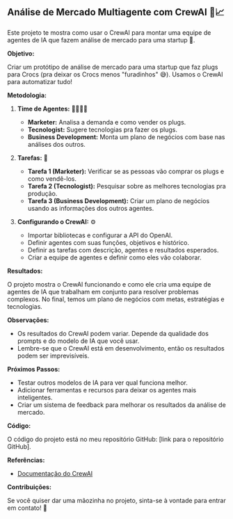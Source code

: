 ## Análise de Mercado Multiagente com CrewAI 🤖📈

Este projeto te mostra como usar o CrewAI para montar uma equipe de agentes de IA que fazem análise de mercado para uma startup 🎉.

**Objetivo:**

Criar um protótipo de análise de mercado para uma startup que faz plugs para Crocs (pra deixar os Crocs menos "furadinhos" 😅). Usamos o CrewAI para automatizar tudo!

**Metodologia:**

1. **Time de Agentes:** 🦸‍♀️🦸‍♂️
    * **Marketer:** Analisa a demanda e como vender os plugs.
    * **Tecnologist:**  Sugere tecnologias pra fazer os plugs.
    * **Business Development:**  Monta um plano de negócios com base nas análises dos outros.

2. **Tarefas:** 📝
    * **Tarefa 1 (Marketer):**  Verificar se as pessoas vão comprar os plugs e como vendê-los.
    * **Tarefa 2 (Tecnologist):**  Pesquisar sobre as melhores tecnologias pra produção.
    * **Tarefa 3 (Business Development):**  Criar um plano de negócios usando as informações dos outros agentes.

3. **Configurando o CrewAI:** ⚙️
    * Importar bibliotecas e configurar a API do OpenAI.
    * Definir agentes com suas funções, objetivos e histórico.
    * Definir as tarefas com descrição, agentes e resultados esperados.
    * Criar a equipe de agentes e definir como eles vão colaborar.

**Resultados:**

O projeto mostra o CrewAI funcionando e como ele cria uma equipe de agentes de IA que trabalham em conjunto para resolver problemas complexos. No final, temos um plano de negócios com metas, estratégias e tecnologias. 

**Observações:**

* Os resultados do CrewAI podem variar. Depende da qualidade dos prompts e do modelo de IA que você usar. 
* Lembre-se que o CrewAI está em desenvolvimento, então os resultados podem ser imprevisíveis. 

**Próximos Passos:**

* Testar outros modelos de IA para ver qual funciona melhor.
* Adicionar ferramentas e recursos para deixar os agentes mais inteligentes.
* Criar um sistema de feedback para melhorar os resultados da análise de mercado.

**Código:**

O código do projeto está no meu repositório GitHub: [link para o repositório GitHub].

**Referências:**

* [Documentação do CrewAI](https://www.crew.ai/)

**Contribuições:**

Se você quiser dar uma mãozinha no projeto, sinta-se à vontade para entrar em contato! 🤝
